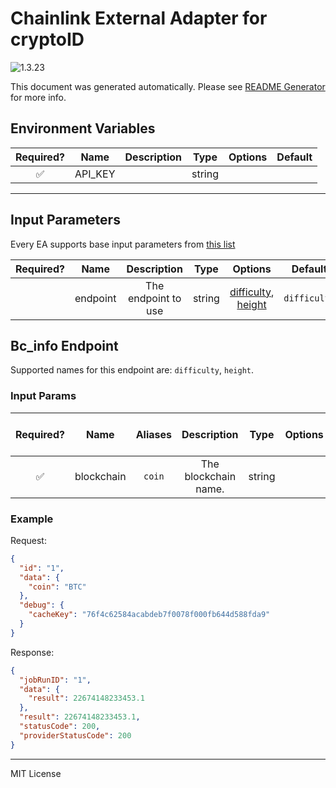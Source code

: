 # Chainlink External Adapter for cryptoID

![1.3.23](https://img.shields.io/github/package-json/v/smartcontractkit/external-adapters-js?filename=packages/sources/cryptoid/package.json)

This document was generated automatically. Please see [README Generator](../../scripts#readme-generator) for more info.

## Environment Variables

| Required? |  Name   | Description |  Type  | Options | Default |
| :-------: | :-----: | :---------: | :----: | :-----: | :-----: |
|    ✅     | API_KEY |             | string |         |         |

---

## Input Parameters

Every EA supports base input parameters from [this list](../../core/bootstrap#base-input-parameters)

| Required? |   Name   |     Description     |  Type  |                           Options                            |   Default    |
| :-------: | :------: | :-----------------: | :----: | :----------------------------------------------------------: | :----------: |
|           | endpoint | The endpoint to use | string | [difficulty](#bc_info-endpoint), [height](#bc_info-endpoint) | `difficulty` |

## Bc_info Endpoint

Supported names for this endpoint are: `difficulty`, `height`.

### Input Params

| Required? |    Name    | Aliases |     Description      |  Type  | Options | Default | Depends On | Not Valid With |
| :-------: | :--------: | :-----: | :------------------: | :----: | :-----: | :-----: | :--------: | :------------: |
|    ✅     | blockchain | `coin`  | The blockchain name. | string |         |         |            |                |

### Example

Request:

```json
{
  "id": "1",
  "data": {
    "coin": "BTC"
  },
  "debug": {
    "cacheKey": "76f4c62584acabdeb7f0078f000fb644d588fda9"
  }
}
```

Response:

```json
{
  "jobRunID": "1",
  "data": {
    "result": 22674148233453.1
  },
  "result": 22674148233453.1,
  "statusCode": 200,
  "providerStatusCode": 200
}
```

---

MIT License
